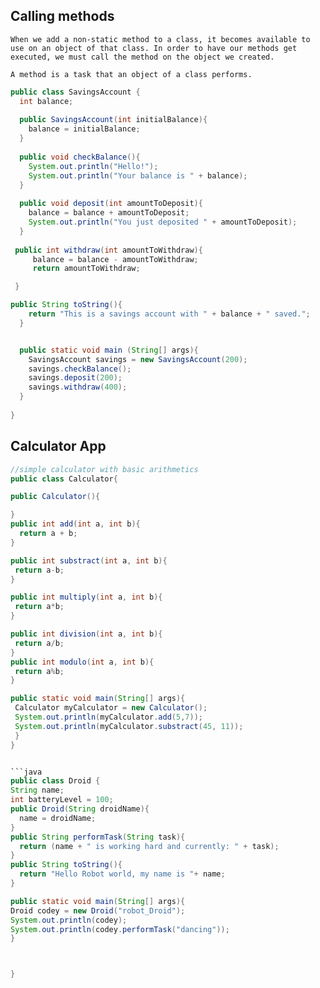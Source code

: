 ## Calling methods

```
When we add a non-static method to a class, it becomes available to use on an object of that class. In order to have our methods get executed, we must call the method on the object we created.

```

`A method is a task that an object of a class performs.`

```java
public class SavingsAccount {
  int balance;
    
  public SavingsAccount(int initialBalance){
    balance = initialBalance;
  }
    
  public void checkBalance(){
    System.out.println("Hello!");
    System.out.println("Your balance is " + balance);
  }
    
  public void deposit(int amountToDeposit){
    balance = balance + amountToDeposit;
    System.out.println("You just deposited " + amountToDeposit);
  }
    
 public int withdraw(int amountToWithdraw){
     balance = balance - amountToWithdraw;
     return amountToWithdraw;

 }

public String toString(){
    return "This is a savings account with " + balance + " saved.";
  } 


  public static void main (String[] args){
    SavingsAccount savings = new SavingsAccount(200);
    savings.checkBalance();
    savings.deposit(200);
    savings.withdraw(400);
  }
         
}

```

## Calculator App

```java
//simple calculator with basic arithmetics
public class Calculator{

public Calculator(){

}
public int add(int a, int b){
  return a + b;
}

public int substract(int a, int b){
 return a-b;
}

public int multiply(int a, int b){
 return a*b;
}

public int division(int a, int b){
 return a/b;
}
public int modulo(int a, int b){
 return a%b;
}

public static void main(String[] args){
 Calculator myCalculator = new Calculator();
 System.out.println(myCalculator.add(5,7));
 System.out.println(myCalculator.substract(45, 11));
 }
}


```java
public class Droid {
String name;
int batteryLevel = 100;
public Droid(String droidName){
  name = droidName;
}
public String performTask(String task){
  return (name + " is working hard and currently: " + task);
}
public String toString(){
  return "Hello Robot world, my name is "+ name;
}

public static void main(String[] args){
Droid codey = new Droid("robot_Droid");
System.out.println(codey);
System.out.println(codey.performTask("dancing"));
}



}


```
